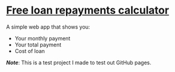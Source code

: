 # [Free loan repayments calculator](https://psybernetic.github.io/loan-repayments-calculator/)

A simple web app that shows you:

* Your monthly payment
* Your total payment
* Cost of loan

***Note***: This is a test project I made to test out GitHub pages.